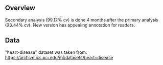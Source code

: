 ## Overview

Secondary analysis (99.12% cv) is done 4 months after the primary analysis (93.44% cv).
New version has appealing annotation for readers.

## Data

"heart-disease" dataset was taken from: https://archive.ics.uci.edu/ml/datasets/heart+disease